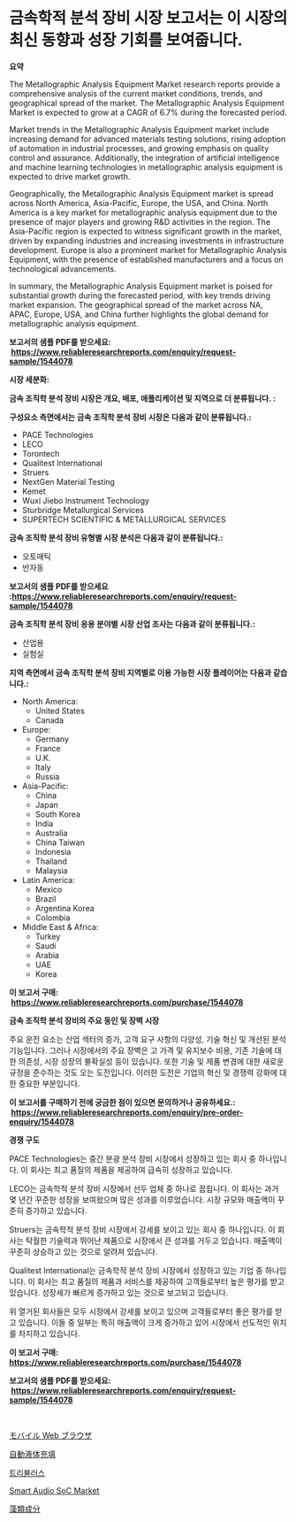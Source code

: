 <p><h1>금속학적 분석 장비 시장 보고서는 이 시장의 최신 동향과 성장 기회를 보여줍니다.</h1></p><p><strong>요약</strong></p>
<p><p>The Metallographic Analysis Equipment Market research reports provide a comprehensive analysis of the current market conditions, trends, and geographical spread of the market. The Metallographic Analysis Equipment Market is expected to grow at a CAGR of 6.7% during the forecasted period. </p><p>Market trends in the Metallographic Analysis Equipment market include increasing demand for advanced materials testing solutions, rising adoption of automation in industrial processes, and growing emphasis on quality control and assurance. Additionally, the integration of artificial intelligence and machine learning technologies in metallographic analysis equipment is expected to drive market growth.</p><p>Geographically, the Metallographic Analysis Equipment market is spread across North America, Asia-Pacific, Europe, the USA, and China. North America is a key market for metallographic analysis equipment due to the presence of major players and growing R&D activities in the region. The Asia-Pacific region is expected to witness significant growth in the market, driven by expanding industries and increasing investments in infrastructure development. Europe is also a prominent market for Metallographic Analysis Equipment, with the presence of established manufacturers and a focus on technological advancements. </p><p>In summary, the Metallographic Analysis Equipment market is poised for substantial growth during the forecasted period, with key trends driving market expansion. The geographical spread of the market across NA, APAC, Europe, USA, and China further highlights the global demand for metallographic analysis equipment.</p></p>
<p><strong>보고서의 샘플 PDF를 받으세요: &nbsp;<a href="https://www.reliableresearchreports.com/enquiry/request-sample/1544078">https://www.reliableresearchreports.com/enquiry/request-sample/1544078</a></strong></p>
<p><strong>시장 세분화:</strong></p>
<p><strong> 금속 조직학 분석 장비 시장은 개요, 배포, 애플리케이션 및 지역으로 더 분류됩니다. :</strong></p>
<p><strong>구성요소 측면에서는 금속 조직학 분석 장비 시장은 다음과 같이 분류됩니다.:</strong></p>
<p><ul><li>PACE Technologies</li><li>LECO</li><li>Torontech</li><li>Qualitest International</li><li>Struers</li><li>NextGen Material Testing</li><li>Kemet</li><li>Wuxi Jiebo Instrument Technology</li><li>Sturbridge Metallurgical Services</li><li>SUPERTECH SCIENTIFIC & METALLURGICAL SERVICES</li></ul></p>
<p><strong> 금속 조직학 분석 장비 유형별 시장 분석은 다음과 같이 분류됩니다.:</strong></p>
<p><ul><li>오토매틱</li><li>반자동</li></ul></p>
<p><strong>보고서의 샘플 PDF를 받으세요 :<a href="https://www.reliableresearchreports.com/enquiry/request-sample/1544078">https://www.reliableresearchreports.com/enquiry/request-sample/1544078</a></strong></p>
<p><strong> 금속 조직학 분석 장비 응용 분야별 시장 산업 조사는 다음과 같이 분류됩니다.:</strong></p>
<p><ul><li>산업용</li><li>실험실</li></ul></p>
<p><strong>지역 측면에서 금속 조직학 분석 장비 지역별로 이용 가능한 시장 플레이어는 다음과 같습니다.:</strong></p>
<p><ul>
    <li>
        North America:
        <ul>
            <li>United States</li>
            <li>Canada</li>
        </ul>
    </li>
    <li>
        Europe:
        <ul>
            <li>Germany</li>
            <li>France</li>
            <li>U.K.</li>
            <li>Italy</li>
            <li>Russia</li>
        </ul>
    </li>
    <li>
        Asia-Pacific:
        <ul>
            <li>China</li>
            <li>Japan</li>
            <li>South Korea</li>
            <li>India</li>
            <li>Australia</li>
            <li>China Taiwan</li>
            <li>Indonesia</li>
            <li>Thailand</li>
            <li>Malaysia</li>
        </ul>
    </li>
    <li>
        Latin America:
        <ul>
            <li>Mexico</li>
            <li>Brazil</li>
            <li>Argentina Korea</li>
            <li>Colombia</li>
        </ul>
    </li>
    <li>
        Middle East & Africa:
        <ul>
            <li>Turkey</li>
            <li>Saudi</li>
            <li>Arabia</li>
            <li>UAE</li>
            <li>Korea</li>
        </ul>
    </li>
    </ul></p>
<p><strong>이 보고서 구매: &nbsp;<a href="https://www.reliableresearchreports.com/purchase/1544078">https://www.reliableresearchreports.com/purchase/1544078</a></strong></p>
<p><strong>금속 조직학 분석 장비의 주요 동인 및 장벽 시장</strong></p>
<p><p>주요 운전 요소는 산업 섹터의 증가, 고객 요구 사항의 다양성, 기술 혁신 및 개선된 분석 기능입니다. 그러나 시장에서의 주요 장벽은 고 가격 및 유지보수 비용, 기존 기술에 대한 의존성, 시장 성장의 불확실성 등이 있습니다. 또한 기술 및 제품 변경에 대한 새로운 규정을 준수하는 것도 오는 도전입니다. 이러한 도전은 기업의 혁신 및 경쟁력 강화에 대한 중요한 부분입니다.</p></p>
<p><strong>이 보고서를 구매하기 전에 궁금한 점이 있으면 문의하거나 공유하세요.: &nbsp;<a href="https://www.reliableresearchreports.com/enquiry/pre-order-enquiry/1544078">https://www.reliableresearchreports.com/enquiry/pre-order-enquiry/1544078</a></strong></p>
<p><strong>경쟁 구도</strong></p>
<p><p>PACE Technologies는 중간 분광 분석 장비 시장에서 성장하고 있는 회사 중 하나입니다. 이 회사는 최고 품질의 제품을 제공하여 급속히 성장하고 있습니다.</p><p>LECO는 금속학적 분석 장비 시장에서 선두 업체 중 하나로 꼽힙니다. 이 회사는 과거 몇 년간 꾸준한 성장을 보여왔으며 많은 성과를 이루었습니다. 시장 규모와 매출액이 꾸준히 증가하고 있습니다.</p><p>Struers는 금속학적 분석 장비 시장에서 강세를 보이고 있는 회사 중 하나입니다. 이 회사는 탁월한 기술력과 뛰어난 제품으로 시장에서 큰 성과를 거두고 있습니다. 매출액이 꾸준히 상승하고 있는 것으로 알려져 있습니다.</p><p>Qualitest International는 금속학적 분석 장비 시장에서 성장하고 있는 기업 중 하나입니다. 이 회사는 최고 품질의 제품과 서비스를 제공하여 고객들로부터 높은 평가를 받고 있습니다. 성장세가 빠르게 증가하고 있는 것으로 보고되고 있습니다.</p><p>위 열거된 회사들은 모두 시장에서 강세를 보이고 있으며 고객들로부터 좋은 평가를 받고 있습니다. 이들 중 일부는 특히 매출액이 크게 증가하고 있어 시장에서 선도적인 위치를 차지하고 있습니다.</p></p>
<p><strong>이 보고서 구매: &nbsp; <a href="https://www.reliableresearchreports.com/purchase/1544078">https://www.reliableresearchreports.com/purchase/1544078</a></strong></p>
<p><strong>보고서의 샘플 PDF를 받으세요: &nbsp;<a href="https://www.reliableresearchreports.com/enquiry/request-sample/1544078">https://www.reliableresearchreports.com/enquiry/request-sample/1544078</a></strong><strong></strong></p>
<p>&nbsp;</p>
<p><p><a href="https://github.com/lrlmopnhwd79300/Market-Research-Report-List-1/blob/main/435338414292.md">モバイル Web ブラウザ</a></p><p><a href="https://medium.com/@melliestracke2023/%E8%87%AA%E5%8B%95%E6%B6%B2%E4%BD%93%E5%85%85%E5%A1%AB%E5%B8%82%E5%A0%B4%E3%81%AE%E5%88%86%E6%9E%90-%E3%82%B0%E3%83%AD%E3%83%BC%E3%83%90%E3%83%AB%E6%A5%AD%E7%95%8C%E3%81%AE%E8%A6%8B%E9%80%9A%E3%81%97%E3%81%A8%E4%BA%88%E6%B8%AC-2024%E5%B9%B4%E3%81%8B%E3%82%892031%E5%B9%B4-e5e62d378ddc">自動液体充填</a></p><p><a href="https://medium.com/@santiagoiza565682023/%ED%8F%AC%EB%A7%8C%ED%95%9C-%EC%82%AC%EC%97%85-%EC%A0%84%EB%9E%B5%EC%9D%98-%EC%97%B4%EC%87%A0-2031%EB%85%84%EA%B9%8C%EC%A7%80%EC%9D%98-%EC%84%B1%EA%B3%B5%EC%A0%81%EC%9D%B8-%EB%B9%84%EC%A6%88%EB%8B%88%EC%8A%A4-%EC%A0%84%EB%9E%B5%EC%9D%84-%EC%98%88%EC%B8%A1%ED%95%98%EA%B8%B0-%EC%9C%84%ED%95%9C-%ED%8A%B8%EB%A6%AC%EB%B7%B8%EC%8A%A4-%EC%8B%9C%EC%9E%A5-c561e00daabd">트리뷸러스</a></p><p><a href="https://github.com/joannagoyvaerts/Market-Research-Report-List-2/blob/main/smart-audio-soc-market.md">Smart Audio SoC Market</a></p><p><a href="https://medium.com/@rebekaanderson14/%E3%82%A2%E3%82%AA%E3%82%B5%E6%88%90%E5%88%86%E5%B8%82%E5%A0%B4%E3%81%AE%E3%83%88%E3%83%AC%E3%83%B3%E3%83%89%E3%81%A8%E5%B8%82%E5%A0%B4%E5%88%86%E6%9E%90%E3%81%AF-2024%E5%B9%B4%E3%81%8B%E3%82%892031%E5%B9%B4%E3%81%BE%E3%81%A7%E3%81%AE%E6%9C%9F%E9%96%93%E3%81%AB%E4%BA%88%E6%B8%AC%E3%81%95%E3%82%8C%E3%81%A6%E3%81%84%E3%81%BE%E3%81%99-1a2e2e7e40e8">藻類成分</a></p></p>